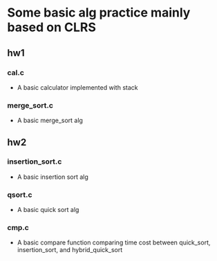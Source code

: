 # Some basic alg practice mainly based on CLRS
## hw1
### cal.c
* A basic calculator implemented with stack
### merge_sort.c
* A basic merge_sort alg
## hw2
### insertion_sort.c
* A basic insertion sort alg
### qsort.c
* A basic quick sort alg
### cmp.c
* A basic compare function comparing time cost between quick_sort, insertion_sort, and hybrid_quick_sort
